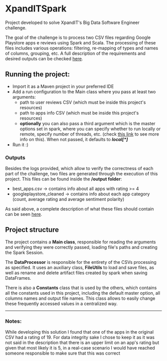 # XpandITSpark
Project developed to solve XpandIT's Big Data Software Engineer challenge. 

The goal of the challenge is to process two CSV files regarding Google Playstore apps e reviews using Spark and Scala.
The processing of these files includes various operations: filtering, re-mapping of types and names of columns, grouping, etc. 
A full description of the requirements and desired outputs can be checked [here](https://github.com/bdu-xpand-it/BDU-Recruitment-Challenges/wiki/Spark-2-Recruitment-Challenge).

## **Running the project:**
- Import it as a Maven project in your preferred IDE
- Add a run configuration to the Main class where you pass at least two arguments:
  - path to user reviews CSV (which must be inside this project's resources)
  - path to apps info CSV (which must be inside this project's resources)
  - **optionally** you can also pass a third argument which is the master options set in spark, 
  where you can specify whether to run locally or remote, specify number of threads, etc. 
(check [this link](https://spark.apache.org/docs/latest/submitting-applications.html#master-urls) to see more info on this). 
When not passed, it defaults to _**local[\*]**_
- Run it :)

### **Outputs**

Besides the logs provided, which allow to verify the correctness of each part of the challenge, two files are generated
through the execution of this project. This files can be found inside the **/output folder**:
- best_apps.csv -> contains info about all apps with rating >= 4
- googleplaystore_cleaned -> contains info about each app category (count, average rating and average sentiment polarity)

As said above, a complete description of what these files should contain can be seen [here](https://github.com/bdu-xpand-it/BDU-Recruitment-Challenges/wiki/Spark-2-Recruitment-Challenge).

## **Project structure**

The project contains a **Main class**, responsible for reading the arguments and verifying they were correctly passed,
loading file's paths and creating the Spark Session.

The **DataProcessor** is responsible for the entirety of the CSVs processing as specified. It uses an auxiliary class, 
**FileUtils** to load and save files, as well as rename and delete artifact files created by spark when saving DataFrames.

There is also a **Constants** class that is used by the others, which contains all the constants used in this project, 
including the default master option, all columns names and output file names. This class allows to easily change these
frequently accessed values in a centralized way.

---

### Notes: 
While developing this solution I found that one of the apps in the original CSV had a rating of 19.
For data integrity sake I chose to keep it as it was not said in the description that there is an upper limit on an app's rating
but given that most likely it is 5, in a real-case scenario I would have reached someone responsible to make sure that this was correct